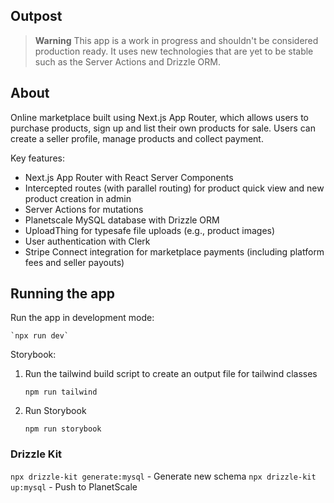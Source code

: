## Outpost

> **Warning**
> This app is a work in progress and shouldn't be considered production ready. It uses new technologies that are yet to be stable such as the Server Actions and Drizzle ORM.

## About

Online marketplace built using Next.js App Router, which allows users to purchase products, sign up and list their own products for sale. Users can create a seller profile, manage products and collect payment.

Key features:

- Next.js App Router with React Server Components
- Intercepted routes (with parallel routing) for product quick view and new product creation in admin
- Server Actions for mutations
- Planetscale MySQL database with Drizzle ORM
- UploadThing for typesafe file uploads (e.g., product images)
- User authentication with Clerk
- Stripe Connect integration for marketplace payments (including platform fees and seller payouts)

## Running the app

Run the app in development mode:

    `npx run dev`

Storybook:

1. Run the tailwind build script to create an output file for tailwind classes

   `npm run tailwind`

2. Run Storybook

   `npm run storybook`

### Drizzle Kit

`npx drizzle-kit generate:mysql` - Generate new schema
`npx drizzle-kit up:mysql` - Push to PlanetScale
